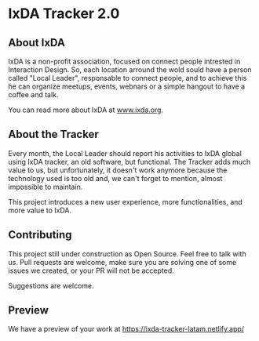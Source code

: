 # IxDA Tracker 2.0

## About IxDA
IxDA is a non-profit association, focused on connect people intrested in Interaction Design. So, each location arround the wold sould have a person called "Local Leader", responsable to connect people, and to achieve this he can organize meetups, events, webnars or a simple hangout to have a coffee and talk. 

You can read more about IxDA at www.ixda.org.

## About the Tracker
Every month, the Local Leader should report his activities to IxDA global using IxDA tracker, an old software, but functional. The Tracker adds much value to us, but unfortunately, it doesn't work anymore because the technology used is too old and, we can't forget to mention, almost impossible to maintain.

This project introduces a new user experience, more functionalities, and more value to IxDA.

## Contributing

This project still under construction as Open Source. Feel free to talk with us. Pull requests are welcome, make sure you are solving one of some issues we created, or your PR will not be accepted. 

Suggestions are welcome.

## Preview

We have a preview of your work at https://ixda-tracker-latam.netlify.app/
